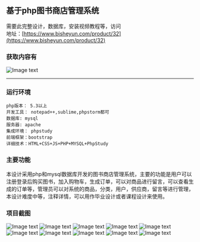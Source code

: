 ## 基于php图书商店管理系统

需要此完整设计，数据库，安装视频教程等，访问   
地址：[https://www.bisheyun.com/product/32](https://www.bisheyun.com/product/32)

### 获取内容有
![Image text](https://www.bisheyun.com/uploads/images/wangEditor/202105/26/prouduct_1622016049_dyXER6QEPi.jpg)


***
### 运行环境 
```
php版本： 5.3以上
开发工具： notepad++,sublime,phpstorm都可
数据库: mysql
服务器: apache
集成环境： phpstudy
前端框架：bootstrap
详细技术：HTML+CSS+JS+PHP+MYSQL+PhpStudy
```
### 主要功能 
本设计采用php和mysql数据库开发的图书商店管理系统，主要的功能是用户可以注册登录后购买图书，加入购物车，生成订单，可以对商品进行留言，可以查看生成的订单等，管理员可以对系统的商品，分类，用户，供应商，留言等进行管理，本设计难度中等，注释详情，可以用作毕业设计或者课程设计来使用。
### 项目截图  
  ![Image text](https://www.bisheyun.com/uploads/images/wangEditor/202105/27/prouduct_1622079846_yWOKMbSCil.jpg)
  ![Image text](https://www.bisheyun.com/uploads/images/wangEditor/202105/27/prouduct_1622079855_hQWe1wZRGt.jpg)
  ![Image text](https://www.bisheyun.com/uploads/images/wangEditor/202105/27/prouduct_1622079865_WW03snmnnO.jpg)
  ![Image text](https://www.bisheyun.com/uploads/images/wangEditor/202105/27/prouduct_1622079877_cGs5ZnJN8r.jpg)
  ![Image text](https://www.bisheyun.com/uploads/images/wangEditor/202105/27/prouduct_1622079883_4yVggFO5kK.jpg)
  ![Image text](https://www.bisheyun.com/uploads/images/wangEditor/202105/27/prouduct_1622079890_ZsQwzDYgqE.jpg)
  ![Image text](https://www.bisheyun.com/uploads/images/wangEditor/202105/27/prouduct_1622079914_9TbyJinY43.jpg)
  ![Image text](https://www.bisheyun.com/uploads/images/wangEditor/202105/27/prouduct_1622079914_ol7FsLKGlK.jpg)
  ![Image text](https://www.bisheyun.com/uploads/images/wangEditor/202105/27/prouduct_1622079915_lHDh6wpBAZ.jpg)
  ![Image text](https://www.bisheyun.com/uploads/images/wangEditor/202105/27/prouduct_1622079915_dZix0dgWJS.jpg)
